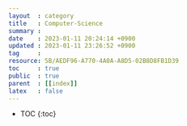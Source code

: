 ```yaml
---
layout  : category
title   : Computer-Science
summary : 
date    : 2023-01-11 20:24:14 +0900
updated : 2023-01-11 23:26:52 +0900
tag     : 
resource: 5B/AEDF96-A770-4A0A-A8D5-02B8D8FB1D39
toc     : true
public  : true
parent  : [[index]]
latex   : false
---
```

* TOC
{:toc}

# 
